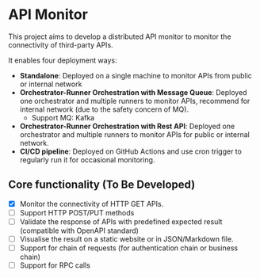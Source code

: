 # API Monitor
This project aims to develop a distributed API monitor to monitor the connectivity of third-party APIs.

It enables four deployment ways:
- **Standalone**: Deployed on a single machine to monitor APIs from public or internal network
- **Orchestrator-Runner Orchestration with Message Queue**: Deployed one orchestrator and multiple runners to monitor APIs, recommend for internal network (due to the safety concern of MQ).
  - Support MQ: Kafka
- **Orchestrator-Runner Orchestration with Rest API**: Deployed one orchestrator and multiple runners to monitor APIs for public or internal network.
- **CI/CD pipeline**: Deployed on GitHub Actions and use cron trigger to regularly run it for occasional monitoring.

## Core functionality (To Be Developed)
- [x] Monitor the connectivity of HTTP GET APIs.
- [ ] Support HTTP POST/PUT methods
- [ ] Validate the response of APIs with predefined expected result (compatible with OpenAPI standard)
- [ ] Visualise the result on a static website or in JSON/Markdown file.
- [ ] Support for chain of requests (for authentication chain or business chain)
- [ ] Support for RPC calls